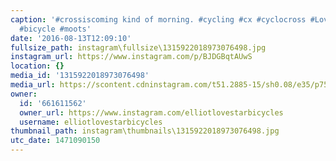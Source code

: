```yaml
---
caption: '#crossiscoming kind of morning. #cycling #cx #cyclocross #LovestarRaceClub
  #bicycle #moots'
date: '2016-08-13T12:09:10'
fullsize_path: instagram\fullsize\1315922018973076498.jpg
instagram_url: https://www.instagram.com/p/BJDGBqtAUwS
location: {}
media_id: '1315922018973076498'
media_url: https://scontent.cdninstagram.com/t51.2885-15/sh0.08/e35/p750x750/14032821_166453873783603_1153421325_n.jpg?ig_cache_key=MTMxNTkyMjAxODk3MzA3NjQ5OA%3D%3D.2
owner:
  id: '661611562'
  owner_url: https://www.instagram.com/elliotlovestarbicycles
  username: elliotlovestarbicycles
thumbnail_path: instagram\thumbnails\1315922018973076498.jpg
utc_date: 1471090150
---
```

